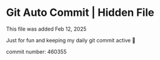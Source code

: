 # Git Auto Commit | Hidden File

This file was added Feb 12, 2025

Just for fun and keeping my daily git commit active 🤪

commit number: 460355
